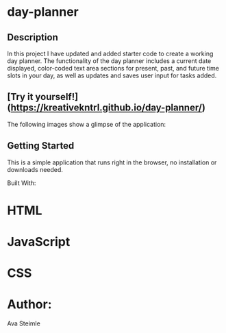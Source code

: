 # day-planner

## Description

In this project I have updated and added starter code to create a working day planner. The functionality of the day planner includes a current date displayed, color-coded text area sections for present, past, and future time slots in your day, as well as updates and saves user input for tasks added.

## [Try it yourself!] (https://kreativekntrl.github.io/day-planner/)

The following images show a glimpse of the application:

[IMAGE!]: (./assets/dayplanner.png)

## Getting Started

This is a simple application that runs right in the browser, no installation or downloads needed.

Built With:

# HTML 
# JavaScript 
# CSS  

# Author:

Ava Steimle